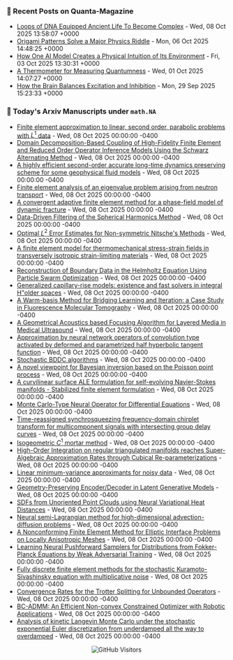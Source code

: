 ### 📝 Recent Posts on Quanta-Magazine
<!-- quanta starts -->
* <a href="https://www.quantamagazine.org/loops-of-dna-equipped-ancient-life-to-become-complex-20251008/">Loops of DNA Equipped Ancient Life To Become Complex</a> - Wed, 08 Oct 2025 13:58:07 +0000
* <a href="https://www.quantamagazine.org/origami-patterns-solve-a-major-physics-riddle-20251006/">Origami Patterns Solve a Major Physics Riddle</a> - Mon, 06 Oct 2025 14:48:25 +0000
* <a href="https://www.quantamagazine.org/how-one-ai-model-creates-a-physical-intuition-of-its-environment-20251003/">How One AI Model Creates a Physical Intuition of Its Environment</a> - Fri, 03 Oct 2025 13:30:31 +0000
* <a href="https://www.quantamagazine.org/a-thermometer-for-measuring-quantumness-20251001/">A Thermometer for Measuring Quantumness</a> - Wed, 01 Oct 2025 14:07:27 +0000
* <a href="https://www.quantamagazine.org/how-the-brain-balances-excitation-and-inhibition-20250929/">How the Brain Balances Excitation and Inhibition</a> - Mon, 29 Sep 2025 15:23:33 +0000
<!-- quanta ends -->


### 📝 Today's Arxiv Manuscripts under ``math.NA``
<!-- arxiv-math-na starts -->
* <a href="https://arxiv.org/abs/2510.05331">Finite element approximation to linear, second order, parabolic problems with $L^1$ data</a> - Wed, 08 Oct 2025 00:00:00 -0400
* <a href="https://arxiv.org/abs/2510.05350">Domain Decomposition-Based Coupling of High-Fidelity Finite Element and Reduced Order Operator Inference Models Using the Schwarz Alternating Method</a> - Wed, 08 Oct 2025 00:00:00 -0400
* <a href="https://arxiv.org/abs/2510.05360">A highly efficient second-order accurate long-time dynamics preserving scheme for some geophysical fluid models</a> - Wed, 08 Oct 2025 00:00:00 -0400
* <a href="https://arxiv.org/abs/2510.05368">Finite element analysis of an eigenvalue problem arising from neutron transport</a> - Wed, 08 Oct 2025 00:00:00 -0400
* <a href="https://arxiv.org/abs/2510.05407">A convergent adaptive finite element method for a phase-field model of dynamic fracture</a> - Wed, 08 Oct 2025 00:00:00 -0400
* <a href="https://arxiv.org/abs/2510.05452">Data-Driven Filtering of the Spherical Harmonics Method</a> - Wed, 08 Oct 2025 00:00:00 -0400
* <a href="https://arxiv.org/abs/2510.05597">Optimal $L^2$ Error Estimates for Non-symmetric Nitsche's Methods</a> - Wed, 08 Oct 2025 00:00:00 -0400
* <a href="https://arxiv.org/abs/2510.05704">A finite element model for thermomechanical stress-strain fields in transversely isotropic strain-limiting materials</a> - Wed, 08 Oct 2025 00:00:00 -0400
* <a href="https://arxiv.org/abs/2510.05755">Reconstruction of Boundary Data in the Helmholtz Equation Using Particle Swarm Optimization</a> - Wed, 08 Oct 2025 00:00:00 -0400
* <a href="https://arxiv.org/abs/2510.05801">Generalized capillary-rise models: existence and fast solvers in integral H"older spaces</a> - Wed, 08 Oct 2025 00:00:00 -0400
* <a href="https://arxiv.org/abs/2510.05926">A Warm-basis Method for Bridging Learning and Iteration: a Case Study in Fluorescence Molecular Tomography</a> - Wed, 08 Oct 2025 00:00:00 -0400
* <a href="https://arxiv.org/abs/2510.05951">A Geometrical Acoustics based Focusing Algorithm for Layered Media in Medical Ultrasound</a> - Wed, 08 Oct 2025 00:00:00 -0400
* <a href="https://arxiv.org/abs/2510.05980">Approximation by neural network operators of convolution type activated by deformed and parametrized half hyperbolic tangent function</a> - Wed, 08 Oct 2025 00:00:00 -0400
* <a href="https://arxiv.org/abs/2510.05993">Stochastic BDDC algorithms</a> - Wed, 08 Oct 2025 00:00:00 -0400
* <a href="https://arxiv.org/abs/2510.05994">A novel viewpoint for Bayesian inversion based on the Poisson point process</a> - Wed, 08 Oct 2025 00:00:00 -0400
* <a href="https://arxiv.org/abs/2510.05119">A curvilinear surface ALE formulation for self-evolving Navier-Stokes manifolds - Stabilized finite element formulation</a> - Wed, 08 Oct 2025 00:00:00 -0400
* <a href="https://arxiv.org/abs/2510.05620">Monte Carlo-Type Neural Operator for Differential Equations</a> - Wed, 08 Oct 2025 00:00:00 -0400
* <a href="https://arxiv.org/abs/2510.06173">Time-reassigned synchrosqueezing frequency-domain chirplet transform for multicomponent signals with intersecting group delay curves</a> - Wed, 08 Oct 2025 00:00:00 -0400
* <a href="https://arxiv.org/abs/2303.07255">Isogeometric $C^1$ mortar method</a> - Wed, 08 Oct 2025 00:00:00 -0400
* <a href="https://arxiv.org/abs/2311.13909">High-Order Integration on regular triangulated manifolds reaches Super-Algebraic Approximation Rates through Cubical Re-parameterizations</a> - Wed, 08 Oct 2025 00:00:00 -0400
* <a href="https://arxiv.org/abs/2412.01287">Linear minimum-variance approximants for noisy data</a> - Wed, 08 Oct 2025 00:00:00 -0400
* <a href="https://arxiv.org/abs/2501.09876">Geometry-Preserving Encoder/Decoder in Latent Generative Models</a> - Wed, 08 Oct 2025 00:00:00 -0400
* <a href="https://arxiv.org/abs/2504.11212">SDFs from Unoriented Point Clouds using Neural Variational Heat Distances</a> - Wed, 08 Oct 2025 00:00:00 -0400
* <a href="https://arxiv.org/abs/2504.20715">Neural semi-Lagrangian method for high-dimensional advection-diffusion problems</a> - Wed, 08 Oct 2025 00:00:00 -0400
* <a href="https://arxiv.org/abs/2506.15077">A Nonconforming Finite Element Method for Elliptic Interface Problems on Locally Anisotropic Meshes</a> - Wed, 08 Oct 2025 00:00:00 -0400
* <a href="https://arxiv.org/abs/2509.14575">Learning Neural Pushforward Samplers for Distributions from Fokker-Planck Equations by Weak Adversarial Training</a> - Wed, 08 Oct 2025 00:00:00 -0400
* <a href="https://arxiv.org/abs/2510.03670">Fully discrete finite element methods for the stochastic Kuramoto-Sivashinsky equation with multiplicative noise</a> - Wed, 08 Oct 2025 00:00:00 -0400
* <a href="https://arxiv.org/abs/2407.04045">Convergence Rates for the Trotter Splitting for Unbounded Operators</a> - Wed, 08 Oct 2025 00:00:00 -0400
* <a href="https://arxiv.org/abs/2504.05465">BC-ADMM: An Efficient Non-convex Constrained Optimizer with Robotic Applications</a> - Wed, 08 Oct 2025 00:00:00 -0400
* <a href="https://arxiv.org/abs/2510.03949">Analysis of kinetic Langevin Monte Carlo under the stochastic exponential Euler discretization from underdamped all the way to overdamped</a> - Wed, 08 Oct 2025 00:00:00 -0400
<!-- arxiv-math-na ends -->

<div align="center">
  
![GitHub Visitors](https://api.visitorbadge.io/api/visitors?path=https%3A%2F%2Fgithub.com%2Flowrank&label=profile%20views&labelColor=%231e1e2e&countColor=%23cba6f7)



</div>
